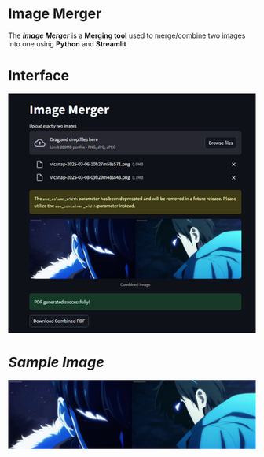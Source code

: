 # Image Merger

The ***Image Merger*** is a **Merging tool** used to merge/combine two images into one using **Python** and **Streamlit**

# **Interface**

![Screenshot](samples/imaged.png)

# ***Sample Image***

![Screenshot](samples/combined.png)
